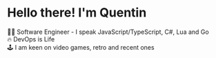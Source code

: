 # Hello there! I'm Quentin

👨‍💻️ Software Engineer - I speak JavaScript/TypeScript, C#, Lua and Go  
🔥 DevOps is Life  
🕹️ I am keen on video games, retro and recent ones  

